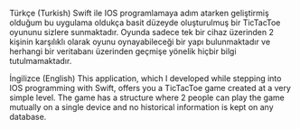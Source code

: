 Türkçe (Turkish)
Swift ile IOS programlamaya adım atarken geliştirmiş olduğum bu uygulama oldukça basit düzeyde oluşturulmuş bir TicTacToe oyununu sizlere sunmaktadır.
Oyunda sadece tek bir cihaz üzerinden 2 kişinin karşılıklı olarak oyunu oynayabileceği bir yapı bulunmaktadır ve herhangi bir veritabanı üzerinden geçmişe yönelik hiçbir bilgi tutulmamaktadır.

İngilizce (English)
This application, which I developed while stepping into IOS programming with Swift, offers you a TicTacToe game created at a very simple level.
The game has a structure where 2 people can play the game mutually on a single device and no historical information is kept on any database.
